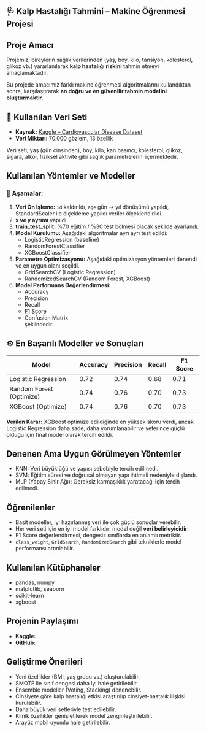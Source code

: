 ## 🩺 Kalp Hastalığı Tahmini – Makine Öğrenmesi Projesi

## Proje Amacı
Projemiz, bireylerin sağlık verilerinden (yaş, boy, kilo, tansiyon, kolesterol, glikoz vb.) yararlanılarak **kalp hastalığı riskini** tahmin etmeyi amaçlamaktadır.

Bu projede amacımız farklı makine öğrenmesi algoritmalarını kullandıktan sonra, karşılaştırarak **en doğru ve en güvenilir tahmin modelini oluşturmaktır.**



## 📁 Kullanılan Veri Seti
- **Kaynak:** [Kaggle – Cardiovascular Disease Dataset](https://www.kaggle.com/datasets/sulianova/cardiovascular-disease-dataset)
- **Veri Miktarı:** 70.000 gözlem, 13 özellik

Veri seti, yaş (gün cinsinden), boy, kilo, kan basıncı, kolesterol, glikoz, sigara, alkol, fiziksel aktivite gibi sağlık parametrelerini içermektedir.



## Kullanılan Yöntemler ve Modeller

### 📌 Aşamalar:
1. **Veri Ön İşleme:** `id` kaldırıldı, `age` gün → yıl dönüşümü yapıldı, StandardScaler ile ölçekleme yapıldı veriler ölçeklendirildi.
2. **x ve y ayrımı** yapıldı.
3. **train_test_split:** %70 eğitim / %30 test bölmesi olacak şekilde ayarlandı.
4. **Model Kurulumu:** Aşağıdaki algoritmalar ayrı ayrı test edildi:
    - LogisticRegression (baseline)
    - RandomForestClassifier
    - XGBoostClassifier
5. **Parametre Optimizasyonu:** Aşağıdaki optimizasyon yöntemleri denendi ve en uygun olanı seçildi.
    - GridSearchCV (Logistic Regression)
    - RandomizedSearchCV (Random Forest, XGBoost)
6. **Model Performans Değerlendirmesi:**
    - Accuracy
    - Precision
    - Recall
    - F1 Score
    - Confusion Matrix                                                                                                          
  şeklindedir.



## ⚙️ En Başarılı Modeller ve Sonuçları

| Model                           | Accuracy | Precision | Recall | F1 Score |
|---------------------------------|----------|-----------|--------|----------|
| Logistic Regression             | 0.72     | 0.74      | 0.68   | 0.71     |
| Random Forest (Optimize)        | 0.74     | 0.76      | 0.70   | 0.73     |
| XGBoost (Optimize)              | 0.74     | 0.76      | 0.70   | 0.73     |

**Verilen Karar:** XGBoost optimize edildiğinde en yüksek skoru verdi, ancak Logistic Regression daha sade, daha yorumlanabilir ve yeterince güçlü olduğu için final model olarak tercih edildi.



## Denenen Ama Uygun Görülmeyen Yöntemler

- KNN: Veri büyüklüğü ve yapısı sebebiyle tercih edilmedi.
- SVM: Eğitim süresi ve doğrusal olmayan yapı ihtimali nedeniyle dışlandı.
- MLP (Yapay Sinir Ağı): Gereksiz karmaşıklık yaratacağı için tercih edilmedi.



## Öğrenilenler

- Basit modeller, iyi hazırlanmış veri ile çok güçlü sonuçlar verebilir.
- Her veri seti için en iyi model farklıdır: model değil **veri belirleyicidir**.
- F1 Score değerlendirmesi, dengesiz sınıflarda en anlamlı metriktir.
- `class_weight`, `GridSearch`, `RandomizedSearch` gibi tekniklerle model performansı artırılabilir.



## Kullanılan Kütüphaneler
- pandas, numpy
- matplotlib, seaborn
- scikit-learn
- xgboost



## Projenin Paylaşımı

- **Kaggle:** 
- **GitHub:** 



## Geliştirme Önerileri

- Yeni özellikler (BMI, yaş grubu vs.) oluşturulabilir.
- SMOTE ile sınıf dengesi daha iyi hale getirilebilir.
- Ensemble modeller (Voting, Stacking) denenebilir.
- Cinsiyete göre kalp hastalığı etkisi araştırılıp cinsiyet-hastalık ilişkisi kurulabilir.
- Daha büyük veri setleriyle test edilebilir.
- Klinik özellikler genişletilerek model zenginleştirilebilir.
- Arayüz mobil uyumlu hale getirilebilir.

